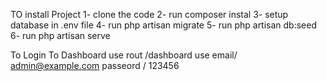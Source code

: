 TO install Project 
1- clone the code
2- run composer instal
3- setup database in .env file
4- run php artisan migrate
5- run php artisan db:seed
6- run php artisan serve

To Login To Dashboard 
use rout /dashboard
use email/ admin@example.com
passeord / 123456